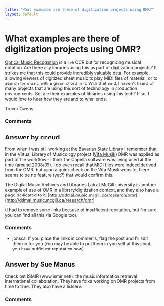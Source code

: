 ```yaml
---
title: "What examples are there of digitization projects using OMR?"
layout: default
---
```

What examples are there of digitization projects using OMR?
=====================
[Optical Music
Recognition](http://en.wikipedia.org/wiki/Optical_music_recognition) is
a like OCR but for recognizing musical notation. Are there any libraries
using this as part of digitization projects? It strikes me that this
could provide incredibly valuable data. For example, allowing viewers of
digitized sheet music to play MIDI files of material, or to search for
music with a given chord in it. With that said, I haven't heard of many
projects that are using this sort of technology in production
environments. So, are their examples of libraries using this tech? If
so, I would love to hear how they are and to what ends.

Trevor Owens

### Comments ###


Answer by cneud
----------------
From when I was still working at the Bavarian State Library I remember
that in the Virtual Library of Musicology project ([Vifa
Musik](http://www.vifamusik.de/home.html?L=1)) OMR was applied as part
of the workflow - I think the Capella software was being used at the
time (around 2008/09). I do even recall that MIDI files were indeed
derived from the OMR, but upon a quick check on the Vifa Musik website,
there seems to be no feature (yet?) that would confirm this.

The Digital Music Archives and Libraries Lab at McGill university is
another example of use of OMR in a library/digitization context, and
they also have a page dedicated to it:
[http://ddmal.music.mcgill.ca/research/omr](http://ddmal.music.mcgill.ca/research/omr)

(I had to remove some links because of insufficient reputation, but I'm
sure you can find all this via Google too).

### Comments ###
* jonsca: If you place the links in comments, flag the post and I'll edit them in
for you (you may be able to put them in yourself at this point, you have
sufficient reputation now).

Answer by Sue Manus
----------------
Check out ISMIR (www.ismir.net/), the music information retrieval
international collaboration. They have folks working on OMR projects
from time to time. They also have a listserv.

### Comments ###

